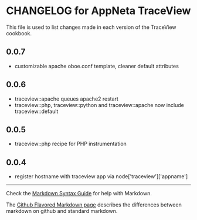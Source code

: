 # CHANGELOG for AppNeta TraceView

This file is used to list changes made in each version of the TraceView cookbook.

## 0.0.7
* customizable apache oboe.conf template, cleaner default attributes 

## 0.0.6
* traceview::apache queues apache2 restart
* traceview::php, traceview::python and traceview::apache now include traceview::default

## 0.0.5
* traceview::php recipe for PHP instrumentation

## 0.0.4
* register hostname with traceview app via node['traceview']['appname']

- - - 
Check the [Markdown Syntax Guide](http://daringfireball.net/projects/markdown/syntax) for help with Markdown.

The [Github Flavored Markdown page](http://github.github.com/github-flavored-markdown/) describes the differences between markdown on github and standard markdown.
